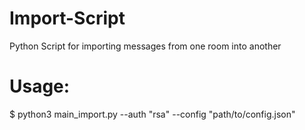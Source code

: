 # Import-Script
Python Script for importing messages from one room into another


# Usage: 

$ python3 main_import.py --auth "rsa" --config "path/to/config.json"
